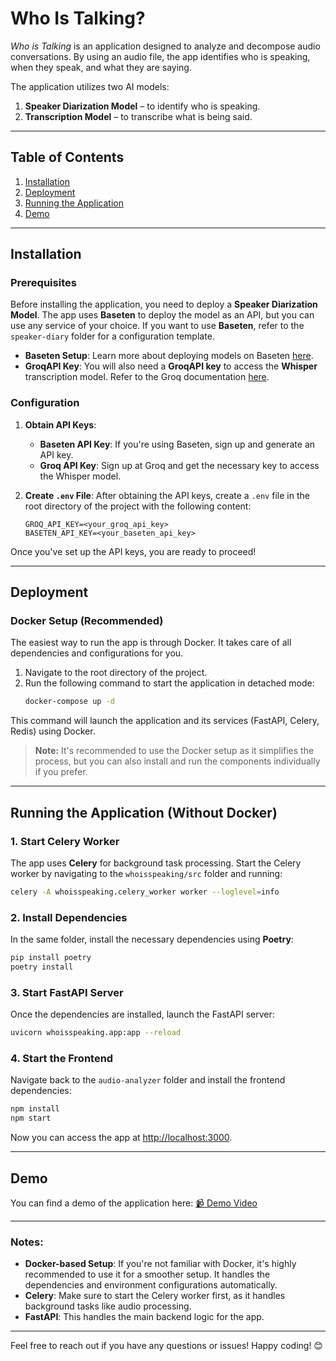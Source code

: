 # Who Is Talking?

*Who is Talking* is an application designed to analyze and decompose audio conversations. By using an audio file, the app identifies who is speaking, when they speak, and what they are saying.

The application utilizes two AI models:
1. **Speaker Diarization Model** – to identify who is speaking.
2. **Transcription Model** – to transcribe what is being said.

---

## Table of Contents
1. [Installation](#installation)
2. [Deployment](#deployment)
3. [Running the Application](#running-the-application)
4. [Demo](#demo)

---

## Installation

### Prerequisites

Before installing the application, you need to deploy a **Speaker Diarization Model**. The app uses **Baseten** to deploy the model as an API, but you can use any service of your choice. If you want to use **Baseten**, refer to the `speaker-diary` folder for a configuration template.

- **Baseten Setup**: Learn more about deploying models on Baseten [here](https://docs.baseten.co/overview).
- **GroqAPI Key**: You will also need a **GroqAPI key** to access the **Whisper** transcription model. Refer to the Groq documentation [here](https://console.groq.com/docs/overview).

### Configuration

1. **Obtain API Keys**:
   - **Baseten API Key**: If you're using Baseten, sign up and generate an API key.
   - **Groq API Key**: Sign up at Groq and get the necessary key to access the Whisper model.

2. **Create `.env` File**:
   After obtaining the API keys, create a `.env` file in the root directory of the project with the following content:
   ```env
   GROQ_API_KEY=<your_groq_api_key>
   BASETEN_API_KEY=<your_baseten_api_key>
   ```

Once you've set up the API keys, you are ready to proceed!

---

## Deployment

### Docker Setup (Recommended)

The easiest way to run the app is through Docker. It takes care of all dependencies and configurations for you.

1. Navigate to the root directory of the project.
2. Run the following command to start the application in detached mode:
   ```bash
   docker-compose up -d
   ```

This command will launch the application and its services (FastAPI, Celery, Redis) using Docker. 

> **Note:** It's recommended to use the Docker setup as it simplifies the process, but you can also install and run the components individually if you prefer.

---

## Running the Application (Without Docker)

### 1. Start Celery Worker

The app uses **Celery** for background task processing. Start the Celery worker by navigating to the `whoisspeaking/src` folder and running:

```bash
celery -A whoisspeaking.celery_worker worker --loglevel=info
```

### 2. Install Dependencies

In the same folder, install the necessary dependencies using **Poetry**:

```bash
pip install poetry
poetry install
```

### 3. Start FastAPI Server

Once the dependencies are installed, launch the FastAPI server:

```bash
uvicorn whoisspeaking.app:app --reload
```

### 4. Start the Frontend

Navigate back to the `audio-analyzer` folder and install the frontend dependencies:

```bash
npm install
npm start
```

Now you can access the app at [http://localhost:3000](http://localhost:3000).

---

## Demo

You can find a demo of the application here: 
[📹 Demo Video](./demo/demo.mp4)

---

### Notes:

- **Docker-based Setup**: If you're not familiar with Docker, it's highly recommended to use it for a smoother setup. It handles the dependencies and environment configurations automatically.
- **Celery**: Make sure to start the Celery worker first, as it handles background tasks like audio processing.
- **FastAPI**: This handles the main backend logic for the app.

---

Feel free to reach out if you have any questions or issues! Happy coding! 😊
